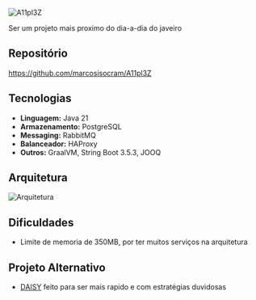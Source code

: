 
![A11pl3Z](images/logo-ai.webp)

Ser um projeto mais proximo do dia-a-dia do javeiro

## Repositório
https://github.com/marcosisocram/A11pl3Z

## Tecnologias
- **Linguagem:** Java 21
- **Armazenamento:** PostgreSQL
- **Messaging:** RabbitMQ
- **Balanceador:** HAProxy
- **Outros:** GraalVM, String Boot 3.5.3, JOOQ

## Arquitetura
![Arquitetura](images/arch.webp)

## Dificuldades
- Limite de memoria de 350MB, por ter muitos serviços na arquitetura

## Projeto Alternativo
- [DAISY](https://github.com/marcosisocram/daisy) feito para ser mais rapido e com estratégias duvidosas
